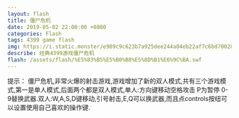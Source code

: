 ```yaml
---
layout: flash
title: 僵尸危机
date: 2019-05-02 22:00:00 +0800
categories: Flash
tags: 4399 game flash
img: https://i.static.monster/e989c9c623b7a925dee244a04eb22af7c6bd700280a854b029593c8b2e28ca65.jpg
describe: 经典4399游戏僵尸危机
flash: /assets/flash/%E5%83%B5%E5%B0%B8%E5%8D%B1%E6%9C%BA.swf
---
```


提示：
僵尸危机,非常火爆的射击游戏,游戏增加了新的双人模式,共有三个游戏模式,第一是单人模式,后面两个都是双人模式,单人:方向键移动空格攻击 P为暂停 0-9替换武器.双人:W,A,S,D键移动,引号射击,E,Q可以换武器,而且点controls按纽可以设置使用自己喜欢的操作键.